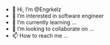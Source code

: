 - 👋 Hi, I’m @Engrkelz
- 👀 I’m interested in software engineer
- 🌱 I’m currently learning ...
- 💞️ I’m looking to collaborate on ...
- 📫 How to reach me ...

<!---
Engrkelz/Engrkelz is a ✨ special ✨ repository because its `README.md` (this file) appears on your GitHub profile.
You can click the Preview link to take a look at your changes.
--->
